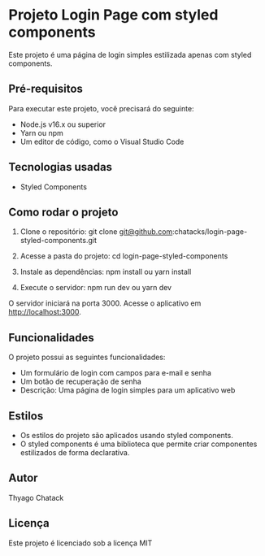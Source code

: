 # Projeto Login Page com styled components

Este projeto é uma página de login simples estilizada apenas com styled components.

## Pré-requisitos

Para executar este projeto, você precisará do seguinte:

* Node.js v16.x ou superior
* Yarn ou npm
* Um editor de código, como o Visual Studio Code

## Tecnologias usadas
* Styled Components

## Como rodar o projeto
1. Clone o repositório:
git clone git@github.com:chatacks/login-page-styled-components.git

2. Acesse a pasta do projeto:
cd login-page-styled-components

3. Instale as dependências:
npm install ou yarn install

4. Execute o servidor:
npm run dev ou yarn dev

O servidor iniciará na porta 3000. Acesse o aplicativo em [http://localhost:3000](http://localhost:3000).


## Funcionalidades
O projeto possui as seguintes funcionalidades:

- Um formulário de login com campos para e-mail e senha
- Um botão de recuperação de senha
- Descrição: Uma página de login simples para um aplicativo web

## Estilos
- Os estilos do projeto são aplicados usando styled components. 
- O styled components é uma biblioteca que permite criar componentes estilizados de forma declarativa.

## Autor

Thyago Chatack

## Licença
Este projeto é licenciado sob a licença MIT
